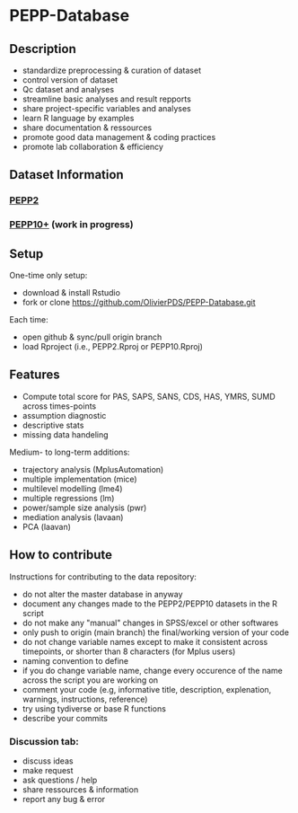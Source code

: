 # PEPP-Database
## Description
- standardize preprocessing & curation of dataset
- control version of dataset
- Qc dataset and analyses
- streamline basic analyses and result repports
- share project-specific variables and analyses 
- learn R language by examples
- share documentation & ressources
- promote good data management & coding practices
- promote lab collaboration & efficiency

## Dataset Information
### [PEPP2](PEPP2/README.md)
### [PEPP10+](PEPP10+/README.md) (work in progress)

## Setup
One-time only setup:
- download & install Rstudio
- fork or clone https://github.com/OlivierPDS/PEPP-Database.git

Each time:
- open github & sync/pull origin branch
- load Rproject (i.e., PEPP2.Rproj or PEPP10.Rproj)

## Features 
- Compute total score for PAS, SAPS, SANS, CDS, HAS, YMRS, SUMD across times-points
- assumption diagnostic
- descriptive stats
- missing data handeling

Medium- to long-term additions:
- trajectory analysis (MplusAutomation)
- multiple implementation (mice)
- multilevel modelling (lme4)
- multiple regressions (lm)
- power/sample size analysis (pwr)
- mediation analysis (lavaan)
- PCA (laavan)

## How to contribute
Instructions for contributing to the data repository:
- do not alter the master database in anyway
- document any changes made to the PEPP2/PEPP10 datasets in the R script
- do not make any "manual" changes in SPSS/excel or other softwares
- only push to origin (main branch) the final/working version of your code
- do not change variable names except to make it consistent across timepoints, or shorter than 8 characters (for Mplus users)
- naming convention to define
- if you do change variable name, change every occurence of the name across the script you are working on
- comment your code (e.g, informative title, description, explenation, warnings, instructions, reference)
- try using tydiverse or base R functions
- describe your commits

### Discussion tab:
- discuss ideas
- make request
- ask questions / help 
- share ressources & information
- report any bug & error 

